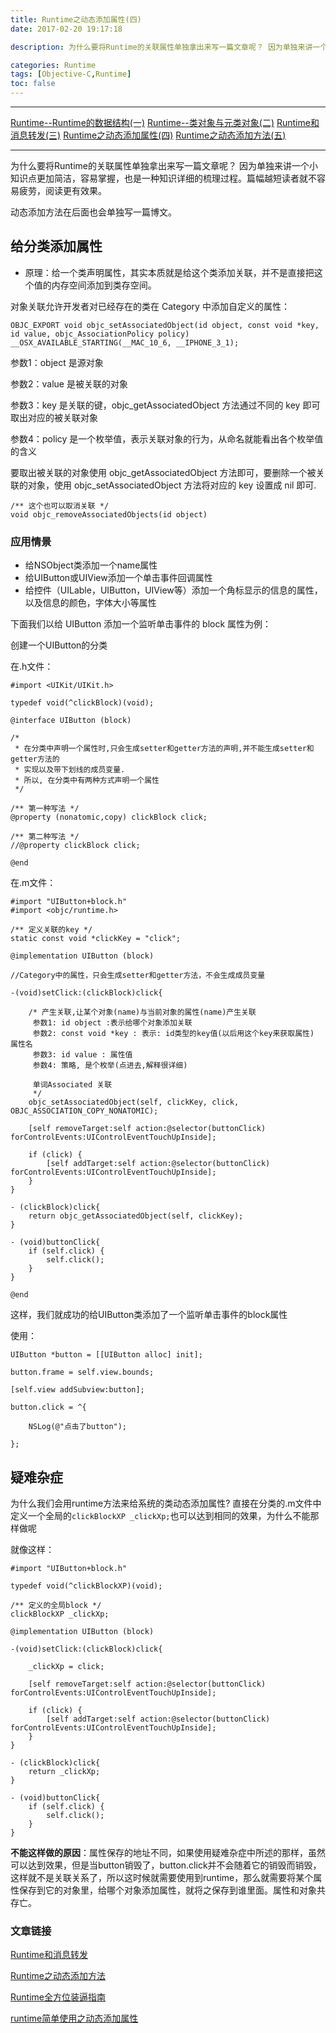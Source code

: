 ```yaml
---
title: Runtime之动态添加属性(四)
date: 2017-02-20 19:17:18

description: 为什么要将Runtime的关联属性单独拿出来写一篇文章呢？ 因为单独来讲一个小知识点更加简洁，容易掌握，也是一种知识详细的梳理过程。篇幅越短读者就不容易疲劳，阅读更有效果。

categories: Runtime
tags: [Objective-C,Runtime]
toc: false 
---
```


***
[Runtime--Runtime的数据结构(一)](https://xiaopengmonsters.github.io/2018/05/03/Runtime--Runtime%E7%9A%84%E6%95%B0%E6%8D%AE%E7%BB%93%E6%9E%84/)
[Runtime--类对象与元类对象(二)](https://xiaopengmonsters.github.io/2018/05/13/Runtime--%E7%B1%BB%E5%AF%B9%E8%B1%A1%E4%B8%8E%E5%85%83%E7%B1%BB%E5%AF%B9%E8%B1%A1/)
[Runtime和消息转发(三)](https://xiaopengmonsters.github.io/2017/02/14/Runtime/)
[Runtime之动态添加属性(四)](https://xiaopengmonsters.github.io/2017/02/20/Runtime%E4%B9%8B%E5%8A%A8%E6%80%81%E6%B7%BB%E5%8A%A0%E5%B1%9E%E6%80%A7/)
[Runtime之动态添加方法(五)](https://xiaopengmonsters.github.io/2017/02/21/Runtime%E4%B9%8B%E5%8A%A8%E6%80%81%E6%B7%BB%E5%8A%A0%E6%96%B9%E6%B3%95/)
***

为什么要将Runtime的关联属性单独拿出来写一篇文章呢？ 因为单独来讲一个小知识点更加简洁，容易掌握，也是一种知识详细的梳理过程。篇幅越短读者就不容易疲劳，阅读更有效果。

动态添加方法在后面也会单独写一篇博文。

## 给分类添加属性

* 原理：给一个类声明属性，其实本质就是给这个类添加关联，并不是直接把这个值的内存空间添加到类存空间。


对象关联允许开发者对已经存在的类在 Category 中添加自定义的属性：


```
OBJC_EXPORT void objc_setAssociatedObject(id object, const void *key, id value, objc_AssociationPolicy policy) __OSX_AVAILABLE_STARTING(__MAC_10_6, __IPHONE_3_1);
```

参数1：object 是源对象

参数2：value 是被关联的对象

参数3：key 是关联的键，objc_getAssociatedObject 方法通过不同的 key 即可取出对应的被关联对象

参数4：policy 是一个枚举值，表示关联对象的行为，从命名就能看出各个枚举值的含义

要取出被关联的对象使用 objc_getAssociatedObject 方法即可，要删除一个被关联的对象，使用 objc_setAssociatedObject 方法将对应的 key 设置成 nil 即可.

```
/** 这个也可以取消关联 */
void objc_removeAssociatedObjects(id object)
```

### 应用情景

* 给NSObject类添加一个name属性
* 给UIButton或UIView添加一个单击事件回调属性
* 给控件（UILable，UIButton，UIView等）添加一个角标显示的信息的属性，以及信息的颜色，字体大小等属性

下面我们以给 UIButton 添加一个监听单击事件的 block 属性为例：

创建一个UIButton的分类

在.h文件：

```
#import <UIKit/UIKit.h>

typedef void(^clickBlock)(void);

@interface UIButton (block)

/*
 * 在分类中声明一个属性时,只会生成setter和getter方法的声明,并不能生成setter和getter方法的
 * 实现以及带下划线的成员变量.
 * 所以, 在分类中有两种方式声明一个属性
 */

/** 第一种写法 */
@property (nonatomic,copy) clickBlock click;

/** 第二种写法 */
//@property clickBlock click;

@end
```
在.m文件：

```
#import "UIButton+block.h"
#import <objc/runtime.h>

/** 定义关联的key */
static const void *clickKey = "click";

@implementation UIButton (block)

//Category中的属性，只会生成setter和getter方法，不会生成成员变量

-(void)setClick:(clickBlock)click{
    
    /* 产生关联,让某个对象(name)与当前对象的属性(name)产生关联
     参数1: id object :表示给哪个对象添加关联
     参数2: const void *key : 表示: id类型的key值(以后用这个key来获取属性) 属性名
     参数3: id value : 属性值
     参数4: 策略, 是个枚举(点进去,解释很详细)
     
     单词Associated 关联
     */
    objc_setAssociatedObject(self, clickKey, click, OBJC_ASSOCIATION_COPY_NONATOMIC);
    
    [self removeTarget:self action:@selector(buttonClick) forControlEvents:UIControlEventTouchUpInside];
    
    if (click) {
        [self addTarget:self action:@selector(buttonClick) forControlEvents:UIControlEventTouchUpInside];
    }
}

- (clickBlock)click{
    return objc_getAssociatedObject(self, clickKey);
}

- (void)buttonClick{
    if (self.click) {
        self.click();
    }
}

@end

```

这样，我们就成功的给UIButton类添加了一个监听单击事件的block属性

使用：

```
UIButton *button = [[UIButton alloc] init];
    
button.frame = self.view.bounds;
    
[self.view addSubview:button];
    
button.click = ^{
    
    NSLog(@"点击了button");
    
};
```

## 疑难杂症
为什么我们会用runtime方法来给系统的类动态添加属性? 直接在分类的.m文件中定义一个全局的`clickBlockXP _clickXp;`也可以达到相同的效果，为什么不能那样做呢

就像这样：

```
#import "UIButton+block.h"

typedef void(^clickBlockXP)(void);

/** 定义的全局block */
clickBlockXP _clickXp;

@implementation UIButton (block)

-(void)setClick:(clickBlock)click{
    
    _clickXp = click;
    
    [self removeTarget:self action:@selector(buttonClick) forControlEvents:UIControlEventTouchUpInside];
    
    if (click) {
        [self addTarget:self action:@selector(buttonClick) forControlEvents:UIControlEventTouchUpInside];
    }
}

- (clickBlock)click{
    return _clickXp;
}

- (void)buttonClick{
    if (self.click) {
        self.click();
    }
}
```

**不能这样做的原因**：属性保存的地址不同，如果使用疑难杂症中所述的那样，虽然可以达到效果，但是当button销毁了，button.click并不会随着它的销毁而销毁，这样就不是关联关系了，所以这时候就需要使用到runtime，那么就需要将某个属性保存到它的对象里，给哪个对象添加属性，就将之保存到谁里面。属性和对象共存亡。



### 文章链接

[Runtime和消息转发](https://xiaopengmonsters.github.io/2017/02/14/Runtime/)

[Runtime之动态添加方法](https://xiaopengmonsters.github.io/2017/02/21/Runtime%E4%B9%8B%E5%8A%A8%E6%80%81%E6%B7%BB%E5%8A%A0%E6%96%B9%E6%B3%95/)

[Runtime全方位装逼指南](http://www.cocoachina.com/ios/20160523/16386.html)

[runtime简单使用之动态添加属性](https://www.jianshu.com/p/e52c17db0aa9)